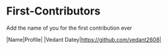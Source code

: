 # First-Contributors
Add the name of you for the first contribution ever

|Name|Profile|
|Vedant Datey|https://github.com/vedant2608|

